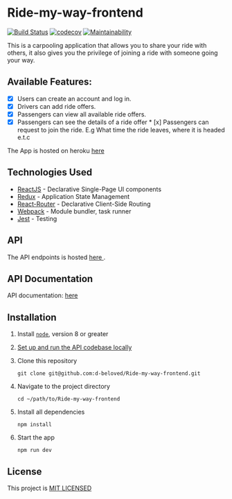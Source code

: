 # Ride-my-way-frontend
[![Build Status](https://travis-ci.org/d-beloved/Ride-my-way-frontend.svg?branch=develop)](https://travis-ci.org/d-beloved/Ride-my-way-frontend) [![codecov](https://codecov.io/gh/d-beloved/Ride-my-way-frontend/branch/develop/graph/badge.svg)](https://codecov.io/gh/d-beloved/Ride-my-way-frontend) 
 [![Maintainability](https://api.codeclimate.com/v1/badges/ea8c88e922e0f0c20e63/maintainability)](https://codeclimate.com/github/d-beloved/Ride-my-way-frontend/maintainability)

This is a carpooling application that allows you to share your ride with others, it also gives you the privilege of joining a ride with someone going your way.


## Available Features:

* [x] Users can create an account and log in.
* [X] Drivers can add ride offers.
* [X] Passengers can view all available ride offers.
* [x] Passengers can see the details of a ride offer * [x] Passengers can request to join the ride. E.g What time
the ride leaves, where it is headed e.t.c

The App is hosted on heroku [ here ](https://my-ridemyway.herokuapp.com/)


## Technologies Used

* [ReactJS](https://reactjs.org/) - Declarative Single-Page UI components
* [Redux](https://redux.js.org/) - Application State Management
* [React-Router](https://reacttraining.com/react-router/) - Declarative Client-Side Routing
* [Webpack](https://webpack.js.org/) - Module bundler, task runner
* [Jest](https://jestjs.io/) - Testing

## API

The API endpoints is hosted [ here ](https://ayo-ride-my-way-v1.herokuapp.com/api/v1).

## API Documentation
API documentation: [ here ](https://ayo-ride-my-way-v1.herokuapp.com/api-docs)

## Installation

1. Install [`node`](https://nodejs.org/en/download/), version 8 or greater

2. [Set up and run the API codebase locally](https://github.com/d-beloved/Ride-my-way/blob/develop/README.md)

3. Clone this repository

    ```
    git clone git@github.com:d-beloved/Ride-my-way-frontend.git
    ```

4. Navigate to the project directory

    ```
    cd ~/path/to/Ride-my-way-frontend
    ```

5. Install all dependencies

    ```
    npm install
    ```
6. Start the app

    ```
    npm run dev
    ```
    
    
## License
This project is [MIT LICENSED](/LICENSE)

